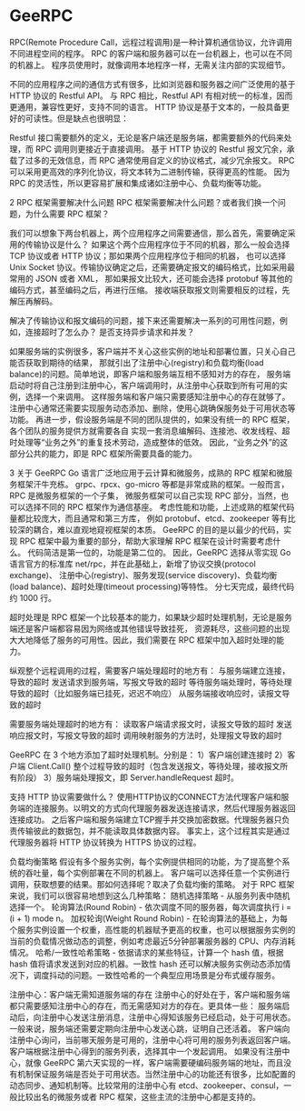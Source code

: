 # GeeRPC
RPC(Remote Procedure Call，远程过程调用)是一种计算机通信协议，允许调用不同进程空间的程序。
RPC 的客户端和服务器可以在一台机器上，也可以在不同的机器上。
程序员使用时，就像调用本地程序一样，无需关注内部的实现细节。

不同的应用程序之间的通信方式有很多，比如浏览器和服务器之间广泛使用的基于 HTTP 协议的 Restful API。
与 RPC 相比，Restful API 有相对统一的标准，因而更通用，兼容性更好，支持不同的语言。
HTTP 协议是基于文本的，一般具备更好的可读性。但是缺点也很明显：

Restful 接口需要额外的定义，无论是客户端还是服务端，都需要额外的代码来处理，而 RPC 调用则更接近于直接调用。
基于 HTTP 协议的 Restful 报文冗余，承载了过多的无效信息，而 RPC 通常使用自定义的协议格式，减少冗余报文。
RPC 可以采用更高效的序列化协议，将文本转为二进制传输，获得更高的性能。
因为 RPC 的灵活性，所以更容易扩展和集成诸如注册中心、负载均衡等功能。

2 RPC 框架需要解决什么问题
RPC 框架需要解决什么问题？或者我们换一个问题，为什么需要 RPC 框架？

我们可以想象下两台机器上，两个应用程序之间需要通信，那么首先，需要确定采用的传输协议是什么？
如果这个两个应用程序位于不同的机器，那么一般会选择 TCP 协议或者 HTTP 协议；那如果两个应用程序位于相同的机器，
也可以选择 Unix Socket 协议。传输协议确定之后，还需要确定报文的编码格式，比如采用最常用的 JSON 或者 XML，
那如果报文比较大，还可能会选择 protobuf 等其他的编码方式，甚至编码之后，再进行压缩。
接收端获取报文则需要相反的过程，先解压再解码。

解决了传输协议和报文编码的问题，接下来还需要解决一系列的可用性问题，例如，连接超时了怎么办？
是否支持异步请求和并发？

如果服务端的实例很多，客户端并不关心这些实例的地址和部署位置，只关心自己能否获取到期待的结果，
那就引出了注册中心(registry)和负载均衡(load balance)的问题。简单地说，即客户端和服务端互相不感知对方的存在，
服务端启动时将自己注册到注册中心，客户端调用时，从注册中心获取到所有可用的实例，选择一个来调用。
这样服务端和客户端只需要感知注册中心的存在就够了。
注册中心通常还需要实现服务动态添加、删除，使用心跳确保服务处于可用状态等功能。
再进一步，假设服务端是不同的团队提供的，如果没有统一的 RPC 框架，各个团队的服务提供方就需要各自
实现一套消息编解码、连接池、收发线程、超时处理等“业务之外”的重复技术劳动，造成整体的低效。
因此，“业务之外”的这部分公共的能力，即是 RPC 框架所需要具备的能力。

3 关于 GeeRPC
Go 语言广泛地应用于云计算和微服务，成熟的 RPC 框架和微服务框架汗牛充栋。
grpc、rpcx、go-micro 等都是非常成熟的框架。一般而言，RPC 是微服务框架的一个子集，
微服务框架可以自己实现 RPC 部分，当然，也可以选择不同的 RPC 框架作为通信基座。
考虑性能和功能，上述成熟的框架代码量都比较庞大，而且通常和第三方库，
例如 protobuf、etcd、zookeeper 等有比较深的耦合，难以直观地窥视框架的本质。
GeeRPC 的目的是以最少的代码，实现 RPC 框架中最为重要的部分，帮助大家理解 RPC 框架在设计时需要考虑什么。
代码简洁是第一位的，功能是第二位的。
因此，GeeRPC 选择从零实现 Go 语言官方的标准库 net/rpc，并在此基础上，新增了协议交换(protocol exchange)、
注册中心(registry)、服务发现(service discovery)、负载均衡(load balance)、超时处理(timeout processing)等特性。
分七天完成，最终代码约 1000 行。

超时处理是 RPC 框架一个比较基本的能力，如果缺少超时处理机制，无论是服务端还是客户端都容易因为网络或其他错误导致挂死，
资源耗尽，这些问题的出现大大地降低了服务的可用性。因此，我们需要在 RPC 框架中加入超时处理的能力。

纵观整个远程调用的过程，需要客户端处理超时的地方有：
与服务端建立连接，导致的超时
发送请求到服务端，写报文导致的超时
等待服务端处理时，等待处理导致的超时（比如服务端已挂死，迟迟不响应）
从服务端接收响应时，读报文导致的超时

需要服务端处理超时的地方有：
读取客户端请求报文时，读报文导致的超时
发送响应报文时，写报文导致的超时
调用映射服务的方法时，处理报文导致的超时

GeeRPC 在 3 个地方添加了超时处理机制。分别是：
1）客户端创建连接时
2）客户端 Client.Call() 整个过程导致的超时（包含发送报文，等待处理，接收报文所有阶段）
3）服务端处理报文，即 Server.handleRequest 超时。

支持 HTTP 协议需要做什么？
使用HTTP协议的CONNECT方法代理客户端和服务端的连接服务。以明文的方式向代理服务器发送连接请求，然后代理服务器返回连接成功。
之后客户端和服务端建立TCP握手并交换加密数据。代理服务器只负责传输彼此的数据包，并不能读取具体数据内容。
事实上，这个过程其实是通过代理服务器将 HTTP 协议转换为 HTTPS 协议的过程。

负载均衡策略
假设有多个服务实例，每个实例提供相同的功能，为了提高整个系统的吞吐量，每个实例部署在不同的机器上。
客户端可以选择任意一个实例进行调用，获取想要的结果。那如何选择呢？取决了负载均衡的策略。
对于 RPC 框架来说，我们可以很容易地想到这么几种策略：
随机选择策略 - 从服务列表中随机选择一个。
轮询算法(Round Robin) - 依次调度不同的服务器，每次调度执行 i = (i + 1) mode n。
加权轮询(Weight Round Robin) - 在轮询算法的基础上，为每个服务实例设置一个权重，高性能的机器赋予更高的权重，也可以根据服务实例的当前的负载情况做动态的调整，例如考虑最近5分钟部署服务器的 CPU、内存消耗情况。
哈希/一致性哈希策略 - 依据请求的某些特征，计算一个 hash 值，根据 hash 值将请求发送到对应的机器。一致性 hash 还可以解决服务实例动态添加情况下，调度抖动的问题。一致性哈希的一个典型应用场景是分布式缓存服务。

注册中心：客户端无需知道服务端的存在
注册中心的好处在于，客户端和服务端都只需要感知注册中心的存在，而无需感知对方的存在。更具体一些：
服务端启动后，向注册中心发送注册消息，注册中心得知该服务已经启动，处于可用状态。一般来说，服务端还需要定期向注册中心发送心跳，证明自己还活着。
客户端向注册中心询问，当前哪天服务是可用的，注册中心将可用的服务列表返回客户端。
客户端根据注册中心得到的服务列表，选择其中一个发起调用。
如果没有注册中心，就像 GeeRPC 第六天实现的一样，客户端需要硬编码服务端的地址，而且没有机制保证服务端是否处于可用状态。当然注册中心的功能还有很多，比如配置的动态同步、通知机制等。比较常用的注册中心有 etcd、zookeeper、consul，一般比较出名的微服务或者 RPC 框架，这些主流的注册中心都是支持的。